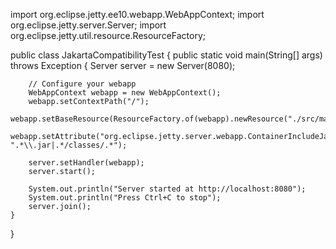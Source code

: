 import org.eclipse.jetty.ee10.webapp.WebAppContext;
import org.eclipse.jetty.server.Server;
import org.eclipse.jetty.util.resource.ResourceFactory;

public class JakartaCompatibilityTest {
    public static void main(String[] args) throws Exception {
        Server server = new Server(8080);
        
        // Configure your webapp
        WebAppContext webapp = new WebAppContext();
        webapp.setContextPath("/");
        webapp.setBaseResource(ResourceFactory.of(webapp).newResource("./src/main/webapp"));
        webapp.setAttribute("org.eclipse.jetty.server.webapp.ContainerIncludeJarPattern", ".*\\.jar|.*/classes/.*");
        
        server.setHandler(webapp);
        server.start();
        
        System.out.println("Server started at http://localhost:8080");
        System.out.println("Press Ctrl+C to stop");
        server.join();
    }
}
